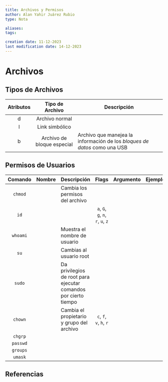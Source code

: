 ```yaml
---
title: Archivos y Permisos
author: Alan Yahir Juárez Rubio
type: Nota

aliases: 
tags: 

creation date: 11-12-2023
last modification date: 14-12-2023
---
```


# Archivos

## Tipos de Archivos

| Atributos |      Tipo de Archivo       | Descripción                                                               |
| :-------: | :------------------------: | ------------------------------------------------------------------------- |
|     d     |       Archivo normal       |                                                                           |
|     l     |       Link simbólico       |                                                                           |
|     b     | Archivo de bloque especial | Archivo que manejea la información de los _bloques de datos_ como una USB |

## Permisos de Usuarios

| Comando  | Nombre | Descripción                                                     |               Flags               | Argumento | Ejemplo |
|:--------:|:------:|:--------------------------------------------------------------- |:---------------------------------:|:---------:| ------- |
| `chmod`  |        | Cambia los permisos del archivo                                 |                                   |           |         |
|   `id`   |        |                                                                 | `a`, `G`, `g`, `n`, `r`, `u`, `z` |           |         |
| `whoami` |        | Muestra el nombre de usuario                                    |                                   |           |         |
|   `su`   |        | Cambias al usuario root                                         |                                   |           |         |
|  `sudo`  |        | Da privilegios de root para ejecutar comandos por cierto tiempo |                                   |           |         |
| `chown`  |        | Cambia el propietario y grupo del archivo                       |      `c`, `f`, `v`, `h`, `r`      |           |         |
| `chgrp`  |        |                                                                 |                                   |           |         |
| `passwd` |        |                                                                 |                                   |           |         |
| `groups` |        |                                                                 |                                   |           |         |
| `umask`  |        |                                                                 |                                   |           |         |

<div style="page-break-after: always;"></div>

## Referencias